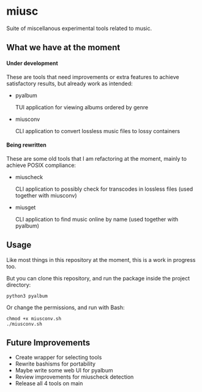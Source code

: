 # miusc

Suite of miscellanous experimental tools related to music.

## What we have at the moment

#### Under development

These are tools that need improvements or extra features to achieve satisfactory results, but already work as intended: 

- pyalbum
    
    TUI application for viewing albums ordered by genre

- miusconv

    CLI application to convert lossless music files to lossy containers

#### Being rewritten

These are some old tools that I am refactoring at the moment, mainly to achieve POSIX compliance:

- miuscheck

    CLI application to possibly check for transcodes in lossless files (used together with miusconv)

- miusget

    CLI application to find music online by name (used together with pyalbum)

## Usage

Like most things in this repository at the moment, this is a work in progress too.

But you can clone this repository, and run the package inside the project directory:

```
python3 pyalbum
```

Or change the permissions, and run with Bash:

```
chmod +x miusconv.sh
./miusconv.sh
```
## Future Improvements

- Create wrapper for selecting tools
- Rewrite bashisms for portability
- Maybe write some web UI for pyalbum
- Review improvements for miuscheck detection
- Release all 4 tools on main
